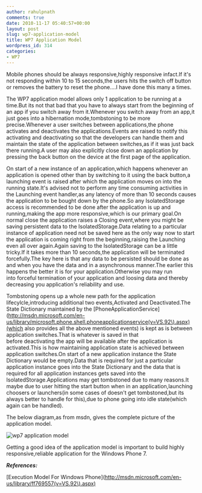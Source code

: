 ```yaml
---
author: rahulpnath
comments: true
date: 2010-11-17 05:40:57+00:00
layout: post
slug: wp7-application-model
title: WP7 Application Model
wordpress_id: 314
categories:
- WP7
---
```


Mobile phones should be always responsive,highly responsive infact.If it's not responding within 10 to 15 seconds,the users hits the switch off button or removes the battery to reset the phone....I have done this many a times.

The WP7 application model allows only 1 application to be running at a time.But its not that bad that you have to always start from the beginning of an app if you switch away from it.Whenever you switch away from an app,it just goes into a hibernation mode,tombstoning to be more precise.Whenever a user switches between applications,the phone activates and deactivates the applications.Events are raised to notify this activating and deactivating so that the developers can handle them and maintain the state of the application between switches,as if it was just back there running.A user may also explicitly close down an application by pressing the back button on the device at the first page of the application.

On start of a new instance of an application,which happens whenever an application is opened other than by switching to it using the back button,a launching event is raised after which the application moves on into the running state.It's advised not to perform any time consuming activities in the Launching event handler,as any latency of more than 10 seconds causes the application to be bought down by the phone.So any IsolatedStorage access is recommended to be done after the application is up and running,making the app more responsive,which is our primary goal.On normal close the application raises a Closing event,where you might be saving persistent data to the IsolatedStorage.Data relating to a particular instance of application need not be saved here as the only way now to start the application is coming right from the beginning,raising the Launching even all over again.Again saving to the IsolatedStorage can be a little tricky.If it takes more than 10 seconds,the application will be terminated forcefully.The key here is that any data to be persisted should be done as and when you have the data and in a asynchronous manner.The earlier this happens the better it is for your application.Otherwise you may run into forceful termination of your application and loosing data and thereby decreasing you application's reliability and use.

Tombstoning opens up a whole new path for the application lifecylcle,introducing additional two events,Activated and Deactivated.The State Dictionary maintained by the [PhoneApplicationService](http://msdn.microsoft.com/en-us/library/microsoft.phone.shell.phoneapplicationservice(v=VS.92\).aspx)(which also provides all the above mentioned events) is kept as is between application switches.That is whatever is saved in that before deactivating the app will be available after the application is activated.This is how maintaining application state is achieved between application switches.On start of a new application instance the State Dictionary would be empty.Data that is required for just a particular application instance goes into the State Dictionary and the data that is required for all application instances gets saved into the IsolatedStorage.Applications may get tombstoned due to many reasons.It maybe due to user hitting the start button when in an application,launching choosers or launchers(in some cases of doesn't get tombstoned,but its always better to handle for this),due to phone going into idle state(which again can be handled).

The below diagram,as from msdn, gives the complete picture of the application model.

![wp7 application model](/images/wp7_application_model.png)





Getting a good idea of the application model is important to build highly responsive,reliable application for the Windows Phone 7.




**_References:_**




[Execution Model For Windows Phone](http://msdn.microsoft.com/en-us/library/ff769557(v=VS.92\).aspx)
